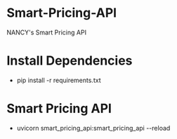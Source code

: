 # Smart-Pricing-API
NANCY's Smart Pricing API

# Install Dependencies
- pip install -r requirements.txt

# Smart Pricing API
-  uvicorn smart_pricing_api:smart_pricing_api --reload 
